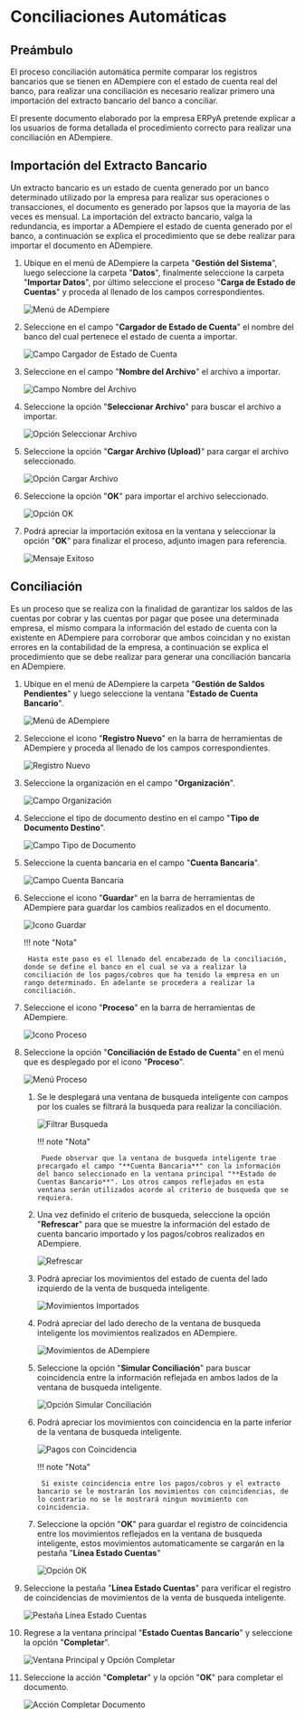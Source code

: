 # **Conciliaciones Automáticas**

## **Preámbulo**

El proceso conciliación automática permite comparar los registros bancarios que se tienen en ADempiere con el estado de cuenta real del banco, para realizar una conciliación es necesario realizar primero una importación del extracto bancario del banco a conciliar. 

El presente documento elaborado por la empresa ERPyA pretende explicar a los usuarios de forma detallada el procedimiento correcto para realizar una conciliación en ADempiere.

## **Importación del Extracto Bancario**

Un extracto bancario es un estado de cuenta generado por un banco determinado utilizado por la empresa para realizar sus operaciones o transacciones, el documento es generado por lapsos que la mayoria de las veces es mensual. La importación del extracto bancario, valga la redundancia, es importar a ADempiere el estado de cuenta generado por el banco, a continuación se explica el procedimiento que se debe realizar para importar el documento en ADempiere.

1. Ubique en el menú de ADempiere la carpeta "**Gestión del Sistema**", luego seleccione la carpeta "**Datos**", finalmente seleccione la carpeta "**Importar Datos**", por último seleccione el proceso "**Carga de Estado de Cuentas**" y proceda al llenado de los campos correspondientes. 

    ![Menú de ADempiere](../resources/menuimportacion.png "Menú de ADempiere")

1. Seleccione en el campo "**Cargador de Estado de Cuenta**" el nombre del banco del cual pertenece el estado de cuenta a importar.

    ![Campo Cargador de Estado de Cuenta](../resources/banco.png "Campo Cargador de Estado de Cuenta")

1. Seleccione en el campo "**Nombre del Archivo**" el archivo a importar. 

    ![Campo Nombre del Archivo](../resources/nombre.png "Campo Nombre del Archivo")

1. Seleccione la opción "**Seleccionar Archivo**" para buscar el archivo a importar.

    ![Opción Seleccionar Archivo](../resources/nueva.png "Opción Seleccionar Archivo")

1. Seleccione la opción "**Cargar Archivo (Upload)**" para cargar el archivo seleccionado.

    ![Opción Cargar Archivo](../resources/archivo.png "Opción Cargar Archivo")

1. Seleccione la opción "**OK**" para importar el archivo seleccionado.

    ![Opción OK](../resources/ok.png "Opción OK")

1. Podrá apreciar la importación exitosa en la ventana y seleccionar la opción "**OK**" para finalizar el proceso, adjunto imagen para referencia.

    ![Mensaje Exitoso](../resources/finalimportacion.png "Mensaje Exitoso")

## **Conciliación**

Es un proceso que se realiza con la finalidad de garantizar los saldos de las cuentas por cobrar y las cuentas por pagar que posee una determinada empresa, el mismo compara la información del estado de cuenta con la existente en ADempiere para corroborar que ambos coincidan y no existan errores en la contabilidad de la empresa, a continuación se explica el procedimiento que se debe realizar para generar una conciliación bancaria en ADempiere.

1. Ubique en el menú de ADempiere la carpeta "**Gestión de Saldos Pendientes**" y luego seleccione la ventana "**Estado de Cuenta Bancario**".

    ![Menú de ADempiere](../resources/menuconciliacion.png "Menú de ADempiere")

1. Seleccione el icono "**Registro Nuevo**" en la barra de herramientas de ADempiere y proceda al llenado de los campos correspondientes.

    ![Registro Nuevo](../resources/nuevoreg.png "Registro Nuevo")

1. Seleccione la organización en el campo "**Organización**".

    ![Campo Organización](../resources/organizacion.png "Campo Organización")

1. Seleccione el tipo de documento destino en el campo "**Tipo de Documento Destino**".

    ![Campo Tipo de Documento](../resources/tipodoc.png "Campo Tipo de Documento Destino")

1. Seleccione la cuenta bancaria en el campo "**Cuenta Bancaria**".

    ![Campo Cuenta Bancaria](../resources/cuentabancaria.png "Campo Cuenta Bancaria")

1. Seleccione el icono "**Guardar**" en la barra de herramientas de ADempiere para guardar los cambios realizados en el documento.

    ![Icono Guardar](../resources/guardar.png "Icono Guardar")

    !!! note "Nota"

        Hasta este paso es el llenado del encabezado de la conciliación, donde se define el banco en el cual se va a realizar la conciliación de los pagos/cobros que ha tenido la empresa en un rango determinado. En adelante se procedera a realizar la conciliación.

1. Seleccione el icono "**Proceso**" en la barra de herramientas de ADempiere.

    ![Icono Proceso](../resources/proceso.png "Icono Proceso")

1. Seleccione la opción "**Conciliación de Estado de Cuenta**" en el menú que es desplegado por el icono "**Proceso**".

    ![Menú Proceso](../resources/conciliar.png "Menú Proceso")

    1. Se le desplegará una ventana de busqueda inteligente con campos por los cuales se filtrará la busqueda para realizar la conciliación.

        ![Filtrar Busqueda](../resources/datos.png "Filtrar Busqueda")

        !!! note "Nota"

            Puede observar que la ventana de busqueda inteligente trae precargado el campo "**Cuenta Bancaria**" con la información del banco seleccionado en la ventana principal "**Estado de Cuentas Bancario**". Los otros campos reflejados en esta ventana serán utilizados acorde al criterio de busqueda que se requiera.

    1. Una vez definido el criterio de busqueda, seleccione la opción "**Refrescar**" para que se muestre la información del estado de cuenta bancario importado y los pagos/cobros realizados en ADempiere.

        ![Refrescar](../resources/refrescar.png "Refrescar")
    
    1. Podrá apreciar los movimientos del estado de cuenta del lado izquierdo de la venta de busqueda inteligente.

        ![Movimientos Importados](../resources/movimientos.png "Movimientos Importados")

    1. Podrá apreciar del lado derecho de la ventana de busqueda inteligente los movimientos realizados en ADempiere.

        ![Movimientos de ADempiere](../resources/movimientosad.png "Movimientos de ADempiere")

    1. Seleccione la opción "**Simular Conciliación**" para buscar coincidencia entre la información reflejada en ambos lados de la ventana de busqueda inteligente.

        ![Opción Simular Conciliación](../resources/simular.png "Opción Simular Conciliación")

    1. Podrá apreciar los movimientos con coincidencia en la parte inferior de la ventana de busqueda inteligente.

        ![Pagos con Coincidencia](../resources/coincidencias.png "Pagos con Coincidencia")

        !!! note "Nota"

            Si existe coincidencia entre los pagos/cobros y el extracto bancario se le mostrarán los movimientos con coincidencias, de lo contrario no se le mostrará ningun movimiento con coincidencia.
    
    1. Seleccione la opción "**OK**" para guardar el registro de coincidencia entre los movimientos reflejados en la ventana de busqueda inteligente, estos movimientos automaticamente se cargarán en la pestaña "**Línea Estado Cuentas**"

        ![Opción OK](../resources/okbusqueda.png "Opción OK")
    
1. Seleccione la pestaña "**Línea Estado Cuentas**" para verificar el registro de coincidencias de movimientos de la venta de busqueda inteligente.

    ![Pestaña Línea Estado Cuentas](../resources/linea.png "Pestaña Línea Estado Cuentas")

1. Regrese a la ventana principal "**Estado Cuentas Bancario**" y seleccione la opción "**Completar**".

    ![Ventana Principal y Opción Completar](../resources/ventanaycompletar.png "Ventana Principal y Opción Completar")
    
1. Seleccione la acción "**Completar**" y la opción "**OK**" para completar el documento.

    ![Acción Completar Documento](../resources/completar.png "Acción Completar Documento")